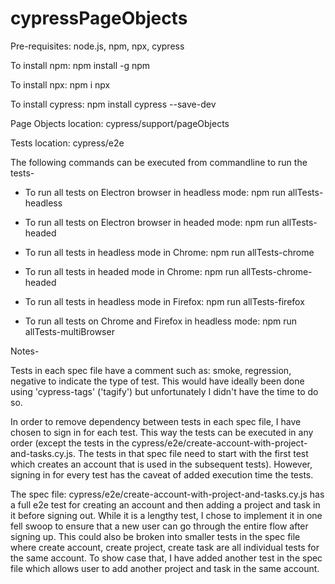 # cypressPageObjects

Pre-requisites: node.js, npm, npx, cypress 

To install npm:
npm install -g npm

To install npx:
npm i npx

To install cypress:
npm install cypress --save-dev

Page Objects location:
cypress/support/pageObjects

Tests location:
cypress/e2e

The following commands can be executed from commandline to run the tests-
- To run all tests on Electron browser in headless mode:
    npm run allTests-headless

- To run all tests on Electron browser in headed mode:
    npm run allTests-headed

- To run all tests in headless mode in Chrome:
    npm run allTests-chrome

- To run all tests in headed mode in Chrome:
    npm run allTests-chrome-headed    

- To run all tests in headless mode in Firefox:
    npm run allTests-firefox

- To run all tests on Chrome and Firefox in headless mode: 
    npm run allTests-multiBrowser

Notes-

Tests in each spec file have a comment such as: smoke, regression, negative to indicate the type of test. This would have ideally been done using 'cypress-tags' ('tagify') but unfortunately I didn't have the time to do so. 

In order to remove dependency between tests in each spec file, I have chosen to sign in for each test. This way the tests can be executed in any order (except the tests in the cypress/e2e/create-account-with-project-and-tasks.cy.js. The tests in that spec file need to start with the first test which creates an account that is used in the subsequent tests). However, signing in for every test has the caveat of added execution time the tests. 

The spec file: cypress/e2e/create-account-with-project-and-tasks.cy.js has a full e2e test for creating an account and then adding a project and task in it before signing out. While it is a lengthy test, I chose to implement it in one fell swoop to ensure that a new user can go through the entire flow after signing up. This could also be broken into smaller tests in the spec file where  create account, create project, create task are all individual tests for the same account. To show case that, I have added another test in the spec file which allows user to add another project and task in the same account. 




